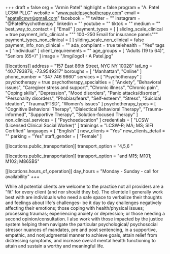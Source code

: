 +++
draft = false
org = "Armin Patel"
highlight = false
program = "A. Patel LCSW PLLC"
website = "www.patelpsychotherapy.com"
email = "apatellcswr@gmail.com"
facebook = ""
twitter = ""
instagram = "@PatelPsychotherapy"
linkedin = ""
youtube = ""
tiktok = ""
medium = ""
best_way_to_contact = [ "Email" ]
payment_types = [ ]
sliding_scale_clinical = true
payment_info_clinical = """
$100-$250
Email for insurance panels"""
payment_types_non_clinical = [ ]
sliding_scale_non_clinical = false
payment_info_non_clinical = ""
ada_compliant = true
telehealth = "Yes"
tags = [ "individual" ]
client_requirements = ""
age_groups = [ "Adults (19 to 64)", "Seniors (65+)" ]
image = "/img/logo1 - A Patel.jpg"

[[locations]]
address = "157 East 86th Street, NYC NY 10028"
latLng = "40.7793876, -73.9549217"
boroughs = [ "Manhattan", "Online" ]
phone_number = "347 746 9860"
services = [ "Psychotherapy" ]
psychotherapy = true
psychotherapy_specialties = [
  "Anxiety",
  "Behavioral issues",
  "Caregiver stress and support",
  "Chronic illness",
  "Chronic pain",
  "Coping skills",
  "Depression",
  "Mood disorders",
  "Panic attacks/disorder",
  "Personality disorders",
  "Phobias/fears",
  "Self-esteem",
  "Stress",
  "Suicidal ideation",
  "Trauma/PTSD",
  "Women's issues"
]
psychotherapy_types = [
  "Cognitive Behavioral Therapy",
  "Dialectical Behavioral Therapy",
  "Trauma-informed",
  "Supportive Therapy",
  "Solution-focused Therapy"
]
non_clinical_services = [ "Psychoeducation" ]
credentials = [ "LCSW (Licensed Clinical Social Worker)" ]
trainings = "LCSW-R; MA; MS; SIFI Certified"
languages = [ "English" ]
new_clients = "Yes"
new_clients_detail = ""
parking = "Yes"
staff_gender = [ "Female" ]

  [[locations.public_transportation]]
  transport_option = "4,5,6  "

  [[locations.public_transportation]]
  transport_option = "and M15; M101; M102; M86SBS"

  [[locations.hours_of_operation]]
  day_hours = "Monday - Sunday - call for availability"
+++


While all potential clients are welcome to the practice not all providers are a “fit” for every client (and nor should they be). The clientele I generally work best with are individuals who need a safe space to verbalize their thoughts and feelings about life's challenges- be it day to day challenges negatively affecting their emotions; those coping with health/physical issues; processing traumas; experiencing anxiety or depression; or those needing a second opinion/consultation.  I also work with those impacted by the justice system helping them navigate the particular psychological/ psychosocial stressor nuances of mandates, pre and post sentencing, in a supportive, empathic,  and nonjudgmental manner to achieve goals, attain relief from distressing symptoms, and increase overall mental health functioning to attain and sustain a worthy and meaningful life. 
